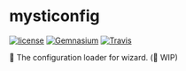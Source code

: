 # mysticonfig
[![license](https://img.shields.io/github/license/gluons/mysticonfig.svg?style=flat-square)](./LICENSE)
[![Gemnasium](https://img.shields.io/gemnasium/gluons/mysticonfig.svg?style=flat-square)](https://gemnasium.com/github.com/gluons/mysticonfig)
[![Travis](https://img.shields.io/travis/gluons/mysticonfig.svg?style=flat-square)](https://travis-ci.org/gluons/mysticonfig)

🔮 The configuration loader for wizard. (🚧 WIP)
